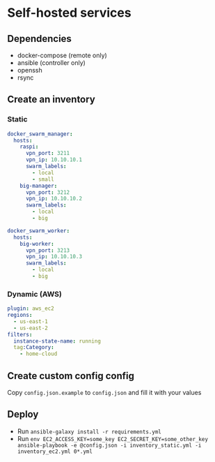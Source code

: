 # Self-hosted services

## Dependencies

-   docker-compose (remote only)
-   ansible (controller only)
-   openssh
-   rsync

## Create an inventory

### Static

```yml
docker_swarm_manager:
  hosts:
    raspi:
      vpn_port: 3211
      vpn_ip: 10.10.10.1
      swarm_labels:
        - local
        - small
    big-manager:
      vpn_port: 3212
      vpn_ip: 10.10.10.2
      swarm_labels:
        - local
        - big

docker_swarm_worker:
  hosts:
    big-worker:
      vpn_port: 3213
      vpn_ip: 10.10.10.3
      swarm_labels:
        - local
        - big
```

### Dynamic (AWS)

```yml
plugin: aws_ec2
regions:
  - us-east-1
  - us-east-2
filters:
  instance-state-name: running
  tag:Category:
    - home-cloud
```

## Create custom config config

Copy `config.json.example` to `config.json` and fill it with your values

## Deploy

-   Run `ansible-galaxy install -r requirements.yml`
-   Run `env EC2_ACCESS_KEY=some_key EC2_SECRET_KEY=some_other_key ansible-playbook -e @config.json -i inventory_static.yml -i inventory_ec2.yml 0*.yml`
